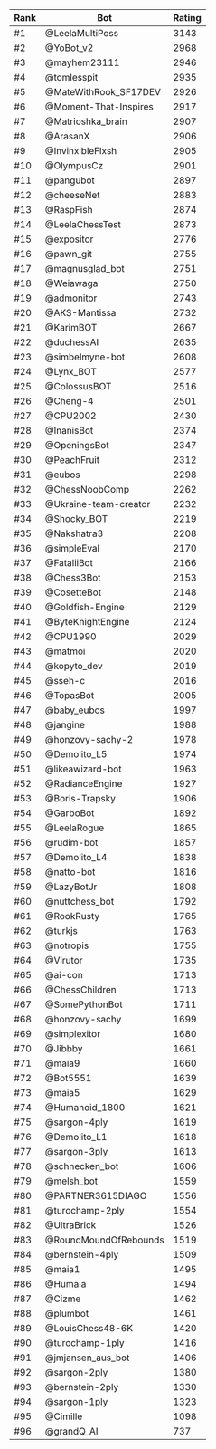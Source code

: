 Rank|Bot|Rating
---|---|---
#1|@LeelaMultiPoss|3143
#2|@YoBot_v2|2968
#3|@mayhem23111|2946
#4|@tomlesspit|2935
#5|@MateWithRook_SF17DEV|2926
#6|@Moment-That-Inspires|2917
#7|@Matrioshka_brain|2907
#8|@ArasanX|2906
#9|@InvinxibleFlxsh|2905
#10|@OlympusCz|2901
#11|@pangubot|2897
#12|@cheeseNet|2883
#13|@RaspFish|2874
#14|@LeelaChessTest|2873
#15|@expositor|2776
#16|@pawn_git|2755
#17|@magnusglad_bot|2751
#18|@Weiawaga|2750
#19|@admonitor|2743
#20|@AKS-Mantissa|2732
#21|@KarimBOT|2667
#22|@duchessAI|2635
#23|@simbelmyne-bot|2608
#24|@Lynx_BOT|2577
#25|@ColossusBOT|2516
#26|@Cheng-4|2501
#27|@CPU2002|2430
#28|@InanisBot|2374
#29|@OpeningsBot|2347
#30|@PeachFruit|2312
#31|@eubos|2298
#32|@ChessNoobComp|2262
#33|@Ukraine-team-creator|2232
#34|@Shocky_BOT|2219
#35|@Nakshatra3|2208
#36|@simpleEval|2170
#37|@FataliiBot|2166
#38|@Chess3Bot|2153
#39|@CosetteBot|2148
#40|@Goldfish-Engine|2129
#41|@ByteKnightEngine|2124
#42|@CPU1990|2029
#43|@matmoi|2020
#44|@kopyto_dev|2019
#45|@sseh-c|2016
#46|@TopasBot|2005
#47|@baby_eubos|1997
#48|@jangine|1988
#49|@honzovy-sachy-2|1978
#50|@Demolito_L5|1974
#51|@likeawizard-bot|1963
#52|@RadianceEngine|1927
#53|@Boris-Trapsky|1906
#54|@GarboBot|1892
#55|@LeelaRogue|1865
#56|@rudim-bot|1857
#57|@Demolito_L4|1838
#58|@natto-bot|1816
#59|@LazyBotJr|1808
#60|@nuttchess_bot|1792
#61|@RookRusty|1765
#62|@turkjs|1763
#63|@notropis|1755
#64|@Virutor|1735
#65|@ai-con|1713
#66|@ChessChildren|1713
#67|@SomePythonBot|1711
#68|@honzovy-sachy|1699
#69|@simplexitor|1680
#70|@Jibbby|1661
#71|@maia9|1660
#72|@Bot5551|1639
#73|@maia5|1629
#74|@Humanoid_1800|1621
#75|@sargon-4ply|1619
#76|@Demolito_L1|1618
#77|@sargon-3ply|1613
#78|@schnecken_bot|1606
#79|@melsh_bot|1559
#80|@PARTNER3615DIAGO|1556
#81|@turochamp-2ply|1554
#82|@UltraBrick|1526
#83|@RoundMoundOfRebounds|1519
#84|@bernstein-4ply|1509
#85|@maia1|1495
#86|@Humaia|1494
#87|@Cizme|1462
#88|@plumbot|1461
#89|@LouisChess48-6K|1420
#90|@turochamp-1ply|1416
#91|@jmjansen_aus_bot|1406
#92|@sargon-2ply|1380
#93|@bernstein-2ply|1330
#94|@sargon-1ply|1323
#95|@Cimille|1098
#96|@grandQ_AI|737
